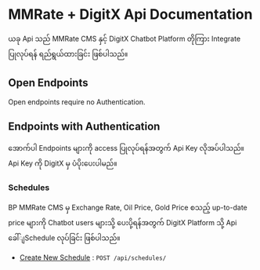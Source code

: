 # MMRate + DigitX Api Documentation

ယခု Api သည် MMRate CMS နှင့် DigitX Chatbot Platform တိုကြား Integrate ပြုလုပ်ရန် ရည်ရွယ်ထားခြင်း ဖြစ်ပါသည်။

## Open Endpoints

Open endpoints require no Authentication.

## Endpoints with Authentication

အောက်ပါ Endpoints များကို access ပြုလုပ်ရန်အတွက် Api Key လိုအပ်ပါသည်။ Api Key ကို DigitX မှ ပံပိုးပေးပါမည်။


### Schedules

BP MMRate CMS မှ Exchange Rate, Oil Price, Gold Price စသည့် up-to-date price များကို Chatbot users များသို့ ပေးပို့ရန်အတွက် DigitX Platform သို့ Api ခေါ်ျSchedule လုပ်ခြင်း ဖြစ်ပါသည်။

* [Create New Schedule](schedules/post.md) : `POST /api/schedules/`
<!--stackedit_data:
eyJoaXN0b3J5IjpbMTY0NjI2NzUxM119
-->